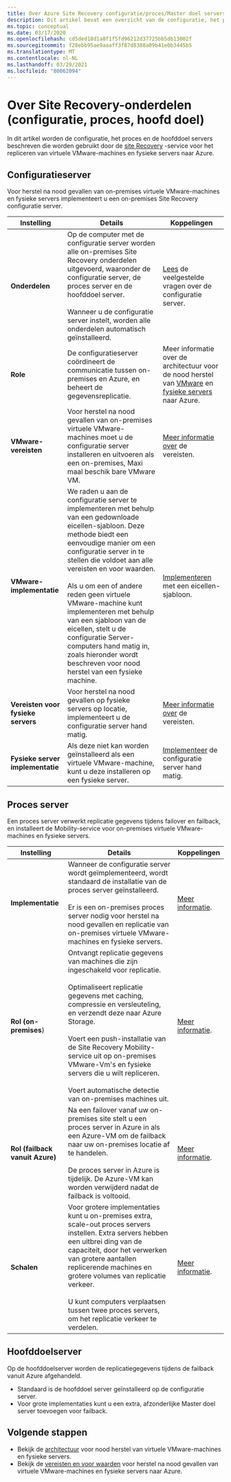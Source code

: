 ```yaml
---
title: Over Azure Site Recovery configuratie/proces/Master doel servers
description: Dit artikel bevat een overzicht van de configuratie, het proces en de hoofddoel servers die worden gebruikt bij het instellen van herstel na nood gevallen van on-premises virtuele VMware-machines naar Azure met Azure Site Recovery
ms.topic: conceptual
ms.date: 03/17/2020
ms.openlocfilehash: cd5ded18d1a8f1f5fd96212d37725bb5db13002f
ms.sourcegitcommit: f28ebb95ae9aaaff3f87d8388a09b41e0b3445b5
ms.translationtype: MT
ms.contentlocale: nl-NL
ms.lasthandoff: 03/29/2021
ms.locfileid: "80062094"
---
```

# <a name="about-site-recovery-components-configuration-process-master-target"></a>Over Site Recovery-onderdelen (configuratie, proces, hoofd doel)

In dit artikel worden de configuratie, het proces en de hoofddoel servers beschreven die worden gebruikt door de [site Recovery](site-recovery-overview.md) -service voor het repliceren van virtuele VMware-machines en fysieke servers naar Azure.

## <a name="configuration-server"></a>Configuratieserver

Voor herstel na nood gevallen van on-premises virtuele VMware-machines en fysieke servers implementeert u een on-premises Site Recovery configuratie server.

**Instelling** | **Details** | **Koppelingen**
--- | --- | ---
**Onderdelen**  | Op de computer met de configuratie server worden alle on-premises Site Recovery onderdelen uitgevoerd, waaronder de configuratie server, de proces server en de hoofddoel server.<br/><br/> Wanneer u de configuratie server instelt, worden alle onderdelen automatisch geïnstalleerd. | [Lees](vmware-azure-common-questions.md#configuration-server) de veelgestelde vragen over de configuratie server.
**Role** | De configuratieserver coördineert de communicatie tussen on-premises en Azure, en beheert de gegevensreplicatie. | Meer informatie over de architectuur voor de nood herstel van [VMware](vmware-azure-architecture.md) en [fysieke servers](physical-azure-architecture.md) naar Azure.
**VMware-vereisten** | Voor herstel na nood gevallen van on-premises virtuele VMware-machines moet u de configuratie server installeren en uitvoeren als een on-premises, Maxi maal beschik bare VMware VM. | [Meer informatie over](vmware-azure-deploy-configuration-server.md#prerequisites) de vereisten.
**VMware-implementatie** | We raden u aan de configuratie server te implementeren met behulp van een gedownloade eicellen-sjabloon. Deze methode biedt een eenvoudige manier om een configuratie server in te stellen die voldoet aan alle vereisten en voor waarden.<br/><br/> Als u om een of andere reden geen virtuele VMware-machine kunt implementeren met behulp van een sjabloon van de eicellen, stelt u de configuratie Server-computers hand matig in, zoals hieronder wordt beschreven voor nood herstel van een fysieke machine. | [Implementeren](vmware-azure-deploy-configuration-server.md#deploy-a-configuration-server-through-an-ova-template) met een eicellen-sjabloon.
**Vereisten voor fysieke servers** | Voor herstel na nood gevallen op fysieke servers op locatie, implementeert u de configuratie server hand matig. | [Meer informatie over](physical-azure-set-up-source.md#prerequisites) de vereisten.
**Fysieke server implementatie** | Als deze niet kan worden geïnstalleerd als een virtuele VMware-machine, kunt u deze installeren op een fysieke server. | [Implementeer](physical-azure-set-up-source.md#set-up-the-source-environment) de configuratie server hand matig.

## <a name="process-server"></a>Proces server

Een proces server verwerkt replicatie gegevens tijdens failover en failback, en installeert de Mobility-service voor on-premises virtuele VMware-machines en fysieke servers.

**Instelling** | **Details** | **Koppelingen**
--- | --- | ---
**Implementatie**  | Wanneer de configuratie server wordt geïmplementeerd, wordt standaard de installatie van de proces server geïnstalleerd. <br/><br/> Er is een on-premises proces server nodig voor herstel na nood gevallen en replicatie van on-premises virtuele VMware-machines en fysieke servers. | [Meer informatie](vmware-azure-architecture.md#architectural-components).
**Rol (on-premises**) | Ontvangt replicatie gegevens van machines die zijn ingeschakeld voor replicatie. <br/><br/> Optimaliseert replicatie gegevens met caching, compressie en versleuteling, en verzendt deze naar Azure Storage. <br/><br/> Voert een push-installatie van de Site Recovery Mobility-service uit op on-premises VMware-Vm's en fysieke servers die u wilt repliceren. <br/><br/> Voert automatische detectie van on-premises machines uit. | [Meer informatie](vmware-azure-enable-replication.md).
**Rol (failback vanuit Azure)** | Na een failover vanaf uw on-premises site stelt u een proces server in Azure in als een Azure-VM om de failback naar uw on-premises locatie af te handelen.<br/><br/> De proces server in Azure is tijdelijk. De Azure-VM kan worden verwijderd nadat de failback is voltooid. | [Meer informatie](vmware-azure-set-up-process-server-azure.md).
**Schalen** | Voor grotere implementaties kunt u on-premises extra, scale-out proces servers instellen. Extra servers hebben een uitbrei ding van de capaciteit, door het verwerken van grotere aantallen replicerende machines en grotere volumes van replicatie verkeer.<br/><br/> U kunt computers verplaatsen tussen twee proces servers, om het replicatie verkeer te verdelen. | [Meer informatie](vmware-azure-set-up-process-server-scale.md).

## <a name="master-target-server"></a>Hoofddoelserver

Op de hoofddoelserver worden de replicatiegegevens tijdens de failback vanuit Azure afgehandeld.

- Standaard is de hoofddoel server geïnstalleerd op de configuratie server.
- Voor grote implementaties kunt u een extra, afzonderlijke Master doel server toevoegen voor failback.

## <a name="next-steps"></a>Volgende stappen

- Bekijk de [architectuur](vmware-azure-architecture.md) voor nood herstel van virtuele VMware-machines en fysieke servers.
- Bekijk de [vereisten en voor waarden](vmware-physical-azure-support-matrix.md) voor herstel na nood gevallen van virtuele VMware-machines en fysieke servers naar Azure.
